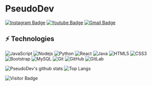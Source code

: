 # PseudoDev

[![Instagram Badge](https://img.shields.io/badge/-IamPseudoX-purple?style=flat-square&logo=instagram&logoColor=white&link=https://instagram.com/IamPseudoX/)](https://instagram.com/IamPseudoX)
[![Youtube Badge](https://img.shields.io/badge/-IamPseudoX-darkred?style=flat-square&logo=youtube&logoColor=white&link=https://www.youtube.com/user/exphacker)](https://www.youtube.com/user/exphacker)
[![Gmail Badge](https://img.shields.io/badge/-pseudogmaing.official@gmail.com-c14438?style=flat-square&logo=Gmail&logoColor=white&link=mailto:pseudogaming.official@gmail.com)](mailto:pseudogaming.official@gmail.com)

## ⚡ Technologies

![JavaScript](https://img.shields.io/badge/-JavaScript-black?style=flat-square&logo=javascript)
![Nodejs](https://img.shields.io/badge/-Nodejs-black?style=flat-square&logo=Node.js)
![Python](https://img.shields.io/badge/-Python-black?style=flat-square&logo=Python)
![React](https://img.shields.io/badge/-React-black?style=flat-square&logo=react)
![Java](https://img.shields.io/badge/-java-E34A86?style=flat-square&logo=java)
![HTML5](https://img.shields.io/badge/-HTML5-E34F26?style=flat-square&logo=html5&logoColor=white)
![CSS3](https://img.shields.io/badge/-CSS3-1572B6?style=flat-square&logo=css3)
![Bootstrap](https://img.shields.io/badge/-Bootstrap-563D7C?style=flat-square&logo=bootstrap)
![MySQL](https://img.shields.io/badge/-MySQL-black?style=flat-square&logo=mysql)
![Git](https://img.shields.io/badge/-Git-black?style=flat-square&logo=git)
![GitHub](https://img.shields.io/badge/-GitHub-181717?style=flat-square&logo=github)
![GitLab](https://img.shields.io/badge/-GitLab-FCA121?style=flat-square&logo=gitlab)

![PseudoDev's github stats](https://github-readme-stats.vercel.app/api?username=PseudoDevs&show_icons=true&theme=radical)
![Top Langs](https://github-readme-stats.vercel.app/api/top-langs/?username=PseudoDevs&hide=TeX&layout=compact)

![Visitor Badge](https://visitor-badge.laobi.icu/badge?page_id=PseudoDevs)
